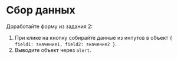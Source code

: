 # Сбор данных

Доработайте форму из задания 2:
1. При клике на кнопку собирайте данные из инпутов в объект `{ field1: значение1, field2: значение2 }`.
2. Выводите объект через `alert`.